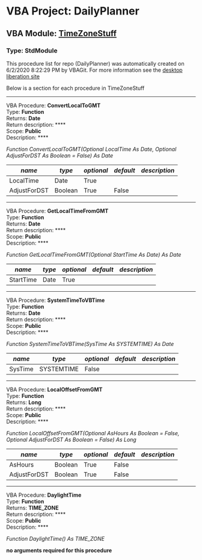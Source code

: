 # VBA Project: **DailyPlanner**
## VBA Module: **[TimeZoneStuff](/libraries/TimeZoneStuff.vba "source is here")**
### Type: StdModule  

This procedure list for repo (DailyPlanner) was automatically created on 6/2/2020 8:22:29 PM by VBAGit.
For more information see the [desktop liberation site](http://ramblings.mcpher.com/Home/excelquirks/drivesdk/gettinggithubready "desktop liberation")

Below is a section for each procedure in TimeZoneStuff

---
VBA Procedure: **ConvertLocalToGMT**  
Type: **Function**  
Returns: **Date**  
Return description: ****  
Scope: **Public**  
Description: ****  

*Function ConvertLocalToGMT(Optional LocalTime As Date, Optional AdjustForDST As Boolean = False) As Date*  

*name*|*type*|*optional*|*default*|*description*
---|---|---|---|---
LocalTime|Date|True||
AdjustForDST|Boolean|True| False|


---
VBA Procedure: **GetLocalTimeFromGMT**  
Type: **Function**  
Returns: **Date**  
Return description: ****  
Scope: **Public**  
Description: ****  

*Function GetLocalTimeFromGMT(Optional StartTime As Date) As Date*  

*name*|*type*|*optional*|*default*|*description*
---|---|---|---|---
StartTime|Date|True||


---
VBA Procedure: **SystemTimeToVBTime**  
Type: **Function**  
Returns: **Date**  
Return description: ****  
Scope: **Public**  
Description: ****  

*Function SystemTimeToVBTime(SysTime As SYSTEMTIME) As Date*  

*name*|*type*|*optional*|*default*|*description*
---|---|---|---|---
SysTime|SYSTEMTIME|False||


---
VBA Procedure: **LocalOffsetFromGMT**  
Type: **Function**  
Returns: **Long**  
Return description: ****  
Scope: **Public**  
Description: ****  

*Function LocalOffsetFromGMT(Optional AsHours As Boolean = False, Optional AdjustForDST As Boolean = False) As Long*  

*name*|*type*|*optional*|*default*|*description*
---|---|---|---|---
AsHours|Boolean|True| False|
AdjustForDST|Boolean|True| False|


---
VBA Procedure: **DaylightTime**  
Type: **Function**  
Returns: **TIME_ZONE**  
Return description: ****  
Scope: **Public**  
Description: ****  

*Function DaylightTime() As TIME_ZONE*  

**no arguments required for this procedure**
